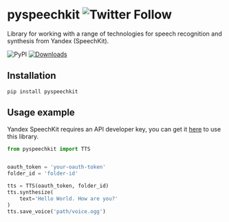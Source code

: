 pyspeechkit ![Twitter Follow](https://img.shields.io/twitter/follow/thePystorage?label=pystorage&style=social)
===
Library for working with a range of technologies for speech recognition and synthesis from Yandex (SpeechKit).

![PyPI](https://img.shields.io/pypi/v/pyspeechkit)
[![Downloads](https://pepy.tech/badge/pyspeechkit)](https://pepy.tech/project/pyspeechkit)

Installation
---
``` shell
pip install pyspeechkit
```

Usage example
---
Yandex SpeechKit requires an API developer key, you can get it [here](https://cloud.yandex.ru/) to use this library.

``` python
from pyspeechkit import TTS


oauth_token = 'your-oauth-token'
folder_id = 'folder-id'

tts = TTS(oauth_token, folder_id)
tts.synthesize(
    text='Hello World. How are you?'
)
tts.save_voice('path/voice.ogg')
```
